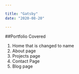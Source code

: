 ```yaml
---

title: "Gatsby"
date: "2020-08-20"

---
```


##Portfolio Covered

1. Home that is changed to name
2. About page
3. Projects page
4. Contact Page
5. Blog page
